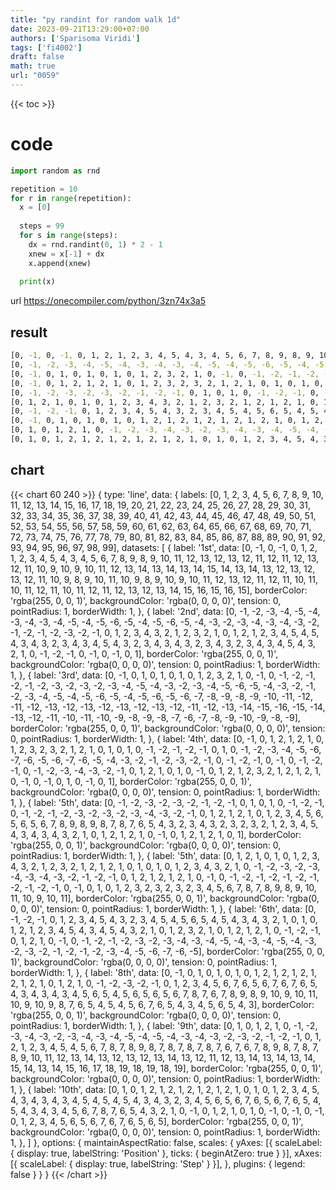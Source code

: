 ```yaml
---
title: "py randint for random walk 1d"
date: 2023-09-21T13:29:00+07:00
authors: ['Sparisoma Viridi']
tags: ['fi4002']
draft: false
math: true
url: "0059"
---
```

{{< toc >}}


# code
```python
import random as rnd

repetition = 10
for r in range(repetition):
  x = [0]
  
  steps = 99
  for s in range(steps):
    dx = rnd.randint(0, 1) * 2 - 1
    xnew = x[-1] + dx
    x.append(xnew)
  
  print(x)
```
url https://onecompiler.com/python/3zn74x3a5


## result
```bash
[0, -1, 0, -1, 0, 1, 2, 1, 2, 3, 4, 5, 4, 3, 4, 5, 6, 7, 8, 9, 8, 9, 10, 11, 12, 13, 12, 13, 12, 11, 12, 11, 12, 13, 12, 11, 10, 9, 10, 9, 10, 11, 12, 13, 14, 13, 14, 13, 14, 15, 14, 13, 14, 13, 12, 13, 12, 13, 12, 11, 10, 9, 8, 9, 10, 11, 10, 9, 8, 9, 10, 9, 10, 11, 12, 13, 12, 11, 12, 11, 10, 11, 10, 11, 12, 11, 10, 11, 12, 11, 12, 13, 12, 13, 14, 15, 16, 15, 16, 15]
[0, -1, -2, -3, -4, -5, -4, -3, -4, -3, -4, -5, -4, -5, -6, -5, -4, -5, -6, -5, -4, -3, -2, -3, -4, -3, -4, -3, -2, -1, -2, -1, -2, -3, -2, -1, 0, 1, 2, 3, 4, 3, 2, 1, 2, 3, 2, 1, 0, 1, 2, 1, 2, 3, 4, 5, 4, 5, 4, 3, 4, 3, 2, 3, 4, 3, 4, 5, 4, 3, 2, 3, 4, 3, 4, 3, 2, 3, 4, 3, 2, 3, 4, 3, 4, 5, 4, 3, 2, 1, 0, -1, -2, -1, 0, -1, 0, -1, 0, 1]
[0, -1, 0, 1, 0, 1, 0, 1, 0, 1, 2, 3, 2, 1, 0, -1, 0, -1, -2, -1, -2, -1, -2, -3, -2, -3, -2, -3, -4, -5, -4, -3, -2, -3, -4, -5, -6, -5, -4, -3, -2, -1, -2, -3, -4, -5, -4, -5, -6, -5, -4, -5, -6, -5, -6, -7, -8, -9, -8, -9, -10, -11, -12, -11, -12, -13, -12, -13, -12, -13, -12, -13, -12, -11, -12, -13, -14, -15, -16, -15, -14, -13, -12, -11, -10, -11, -10, -9, -8, -9, -8, -7, -6, -7, -8, -9, -10, -9, -8, -9]
[0, -1, 0, 1, 2, 1, 2, 1, 0, 1, 2, 3, 2, 3, 2, 1, 2, 1, 0, 1, 0, 1, 0, -1, -2, -1, -2, -1, 0, 1, 0, -1, -2, -3, -4, -5, -6, -7, -6, -5, -6, -7, -6, -5, -4, -3, -2, -1, -2, -3, -2, -1, 0, -1, -2, -1, 0, -1, 0, -1, -2, -1, 0, -1, -2, -3, -4, -3, -2, -1, 0, 1, 2, 1, 0, 1, 0, -1, 0, 1, 2, 1, 2, 3, 2, 1, 2, 1, 2, 1, 0, -1, 0, -1, 0, 1, 0, -1, 0, 1]
[0, -1, -2, -3, -2, -3, -2, -1, -2, -1, 0, 1, 0, 1, 0, -1, -2, -1, 0, -1, -2, -1, -2, -3, -2, -3, -2, -3, -4, -3, -2, -1, 0, 1, 2, 1, 2, 1, 0, 1, 2, 3, 4, 5, 6, 5, 6, 5, 6, 7, 8, 9, 8, 9, 8, 7, 8, 7, 6, 5, 4, 3, 2, 3, 4, 3, 2, 3, 2, 3, 2, 1, 2, 3, 4, 5, 4, 3, 4, 3, 4, 3, 2, 1, 0, 1, 2, 1, 2, 1, 0, -1, 0, 1, 2, 1, 2, 1, 0, 1]
[0, 1, 2, 1, 0, 1, 0, 1, 2, 3, 4, 3, 2, 1, 2, 3, 2, 1, 2, 1, 2, 1, 0, 1, 0, 1, 0, 1, 2, 3, 4, 3, 2, 1, 0, -1, -2, -3, -2, -3, -4, -3, -4, -3, -2, -1, -2, -1, 0, 1, 2, 1, 2, 1, 2, 1, 0, -1, 0, -1, -2, -1, -2, -1, -2, -1, -2, -1, -2, -1, 0, -1, 0, 1, 0, 1, 2, 3, 2, 3, 2, 3, 2, 3, 4, 5, 6, 7, 8, 7, 8, 9, 8, 9, 10, 11, 10, 9, 10, 11]
[0, -1, -2, -1, 0, 1, 2, 3, 4, 5, 4, 3, 2, 3, 4, 5, 4, 5, 6, 5, 4, 5, 4, 3, 4, 3, 2, 1, 0, 1, 0, 1, 2, 1, 2, 3, 4, 5, 4, 3, 4, 5, 4, 3, 2, 1, 0, 1, 2, 3, 2, 1, 0, 1, 2, 1, 2, 1, 0, -1, -2, -1, 0, 1, 2, 1, 0, -1, 0, -1, -2, -1, -2, -3, -2, -3, -4, -3, -4, -5, -4, -3, -4, -5, -4, -3, -2, -3, -2, -1, -2, -1, -2, -3, -4, -5, -6, -7, -6, -5]
[0, -1, 0, 1, 0, 1, 0, 1, 0, 1, 2, 1, 2, 1, 2, 1, 2, 1, 2, 1, 0, 1, 2, 1, 0, -1, -2, -3, -2, -1, 0, 1, 2, 3, 4, 5, 6, 7, 6, 5, 6, 7, 6, 7, 6, 5, 4, 3, 4, 3, 4, 3, 4, 5, 6, 5, 4, 5, 6, 5, 6, 5, 6, 7, 8, 7, 6, 7, 8, 9, 8, 9, 10, 9, 10, 11, 10, 9, 10, 9, 8, 7, 6, 5, 4, 5, 4, 5, 6, 7, 6, 5, 4, 3, 4, 5, 6, 5, 4, 3]
[0, 1, 0, 1, 2, 1, 0, -1, -2, -3, -4, -3, -2, -3, -4, -3, -4, -5, -4, -5, -4, -3, -4, -3, -2, -3, -2, -1, -2, -1, 0, 1, 2, 1, 2, 3, 4, 5, 4, 5, 6, 7, 8, 7, 8, 9, 8, 7, 8, 7, 8, 7, 8, 7, 6, 7, 6, 7, 8, 9, 8, 7, 8, 7, 8, 9, 10, 11, 12, 13, 14, 13, 12, 13, 12, 13, 14, 13, 12, 11, 12, 13, 14, 13, 14, 13, 14, 15, 14, 13, 14, 15, 16, 17, 18, 19, 18, 19, 18, 19]
[0, 1, 0, 1, 2, 1, 2, 1, 2, 1, 2, 1, 2, 1, 0, 1, 0, 1, 2, 3, 4, 5, 4, 3, 4, 3, 4, 3, 4, 5, 4, 5, 4, 5, 4, 3, 4, 3, 2, 3, 4, 5, 6, 5, 6, 7, 6, 5, 6, 7, 6, 5, 4, 5, 4, 3, 4, 3, 4, 5, 6, 7, 8, 7, 6, 5, 4, 3, 2, 1, 0, -1, 0, 1, 2, 1, 0, 1, 0, -1, 0, -1, 0, -1, 0, 1, 2, 3, 4, 5, 6, 5, 6, 7, 6, 7, 6, 5, 6, 5]
```

## chart
{{< chart 60 240 >}}
{
  type: 'line',
  data: {
    labels: [0, 1, 2, 3, 4, 5, 6, 7, 8, 9, 10, 11, 12, 13, 14, 15, 16, 17, 18, 19, 20, 21, 22, 23, 24, 25, 26, 27, 28, 29, 30, 31, 32, 33, 34, 35, 36, 37, 38, 39, 40, 41, 42, 43, 44, 45, 46, 47, 48, 49, 50, 51, 52, 53, 54, 55, 56, 57, 58, 59, 60, 61, 62, 63, 64, 65, 66, 67, 68, 69, 70, 71, 72, 73, 74, 75, 76, 77, 78, 79, 80, 81, 82, 83, 84, 85, 86, 87, 88, 89, 90, 91, 92, 93, 94, 95, 96, 97, 98, 99],
    datasets: [
      {
        label: '1st',
        data: [0, -1, 0, -1, 0, 1, 2, 1, 2, 3, 4, 5, 4, 3, 4, 5, 6, 7, 8, 9, 8, 9, 10, 11, 12, 13, 12, 13, 12, 11, 12, 11, 12, 13, 12, 11, 10, 9, 10, 9, 10, 11, 12, 13, 14, 13, 14, 13, 14, 15, 14, 13, 14, 13, 12, 13, 12, 13, 12, 11, 10, 9, 8, 9, 10, 11, 10, 9, 8, 9, 10, 9, 10, 11, 12, 13, 12, 11, 12, 11, 10, 11, 10, 11, 12, 11, 10, 11, 12, 11, 12, 13, 12, 13, 14, 15, 16, 15, 16, 15],
        borderColor: 'rgba(255, 0, 0, 1)',
        backgroundColor: 'rgba(0, 0, 0, 0)',
        tension: 0,
        pointRadius: 1,
        borderWidth: 1,
      },
      {
        label: '2nd',
        data: [0, -1, -2, -3, -4, -5, -4, -3, -4, -3, -4, -5, -4, -5, -6, -5, -4, -5, -6, -5, -4, -3, -2, -3, -4, -3, -4, -3, -2, -1, -2, -1, -2, -3, -2, -1, 0, 1, 2, 3, 4, 3, 2, 1, 2, 3, 2, 1, 0, 1, 2, 1, 2, 3, 4, 5, 4, 5, 4, 3, 4, 3, 2, 3, 4, 3, 4, 5, 4, 3, 2, 3, 4, 3, 4, 3, 2, 3, 4, 3, 2, 3, 4, 3, 4, 5, 4, 3, 2, 1, 0, -1, -2, -1, 0, -1, 0, -1, 0, 1],
        borderColor: 'rgba(255, 0, 0, 1)',
        backgroundColor: 'rgba(0, 0, 0, 0)',
        tension: 0,
        pointRadius: 1,
        borderWidth: 1,
     },
      {
        label: '3rd',
        data: [0, -1, 0, 1, 0, 1, 0, 1, 0, 1, 2, 3, 2, 1, 0, -1, 0, -1, -2, -1, -2, -1, -2, -3, -2, -3, -2, -3, -4, -5, -4, -3, -2, -3, -4, -5, -6, -5, -4, -3, -2, -1, -2, -3, -4, -5, -4, -5, -6, -5, -4, -5, -6, -5, -6, -7, -8, -9, -8, -9, -10, -11, -12, -11, -12, -13, -12, -13, -12, -13, -12, -13, -12, -11, -12, -13, -14, -15, -16, -15, -14, -13, -12, -11, -10, -11, -10, -9, -8, -9, -8, -7, -6, -7, -8, -9, -10, -9, -8, -9],
        borderColor: 'rgba(255, 0, 0, 1)',
        backgroundColor: 'rgba(0, 0, 0, 0)',
        tension: 0,
        pointRadius: 1,
        borderWidth: 1,
      },
      {
        label: '4th',
        data: [0, -1, 0, 1, 2, 1, 2, 1, 0, 1, 2, 3, 2, 3, 2, 1, 2, 1, 0, 1, 0, 1, 0, -1, -2, -1, -2, -1, 0, 1, 0, -1, -2, -3, -4, -5, -6, -7, -6, -5, -6, -7, -6, -5, -4, -3, -2, -1, -2, -3, -2, -1, 0, -1, -2, -1, 0, -1, 0, -1, -2, -1, 0, -1, -2, -3, -4, -3, -2, -1, 0, 1, 2, 1, 0, 1, 0, -1, 0, 1, 2, 1, 2, 3, 2, 1, 2, 1, 2, 1, 0, -1, 0, -1, 0, 1, 0, -1, 0, 1],
        borderColor: 'rgba(255, 0, 0, 1)',
        backgroundColor: 'rgba(0, 0, 0, 0)',
        tension: 0,
        pointRadius: 1,
        borderWidth: 1,
     },
      {
        label: '5th',
        data: [0, -1, -2, -3, -2, -3, -2, -1, -2, -1, 0, 1, 0, 1, 0, -1, -2, -1, 0, -1, -2, -1, -2, -3, -2, -3, -2, -3, -4, -3, -2, -1, 0, 1, 2, 1, 2, 1, 0, 1, 2, 3, 4, 5, 6, 5, 6, 5, 6, 7, 8, 9, 8, 9, 8, 7, 8, 7, 6, 5, 4, 3, 2, 3, 4, 3, 2, 3, 2, 3, 2, 1, 2, 3, 4, 5, 4, 3, 4, 3, 4, 3, 2, 1, 0, 1, 2, 1, 2, 1, 0, -1, 0, 1, 2, 1, 2, 1, 0, 1],
        borderColor: 'rgba(255, 0, 0, 1)',
        backgroundColor: 'rgba(0, 0, 0, 0)',
        tension: 0,
        pointRadius: 1,
        borderWidth: 1,
      },
      {
        label: '5th',
        data: [0, 1, 2, 1, 0, 1, 0, 1, 2, 3, 4, 3, 2, 1, 2, 3, 2, 1, 2, 1, 2, 1, 0, 1, 0, 1, 0, 1, 2, 3, 4, 3, 2, 1, 0, -1, -2, -3, -2, -3, -4, -3, -4, -3, -2, -1, -2, -1, 0, 1, 2, 1, 2, 1, 2, 1, 0, -1, 0, -1, -2, -1, -2, -1, -2, -1, -2, -1, -2, -1, 0, -1, 0, 1, 0, 1, 2, 3, 2, 3, 2, 3, 2, 3, 4, 5, 6, 7, 8, 7, 8, 9, 8, 9, 10, 11, 10, 9, 10, 11],
        borderColor: 'rgba(255, 0, 0, 1)',
        backgroundColor: 'rgba(0, 0, 0, 0)',
        tension: 0,
        pointRadius: 1,
        borderWidth: 1,
      },
      {
        label: '6th',
        data: [0, -1, -2, -1, 0, 1, 2, 3, 4, 5, 4, 3, 2, 3, 4, 5, 4, 5, 6, 5, 4, 5, 4, 3, 4, 3, 2, 1, 0, 1, 0, 1, 2, 1, 2, 3, 4, 5, 4, 3, 4, 5, 4, 3, 2, 1, 0, 1, 2, 3, 2, 1, 0, 1, 2, 1, 2, 1, 0, -1, -2, -1, 0, 1, 2, 1, 0, -1, 0, -1, -2, -1, -2, -3, -2, -3, -4, -3, -4, -5, -4, -3, -4, -5, -4, -3, -2, -3, -2, -1, -2, -1, -2, -3, -4, -5, -6, -7, -6, -5],
        borderColor: 'rgba(255, 0, 0, 1)',
        backgroundColor: 'rgba(0, 0, 0, 0)',
        tension: 0,
        pointRadius: 1,
        borderWidth: 1,
      },
      {
        label: '8th',
        data: [0, -1, 0, 1, 0, 1, 0, 1, 0, 1, 2, 1, 2, 1, 2, 1, 2, 1, 2, 1, 0, 1, 2, 1, 0, -1, -2, -3, -2, -1, 0, 1, 2, 3, 4, 5, 6, 7, 6, 5, 6, 7, 6, 7, 6, 5, 4, 3, 4, 3, 4, 3, 4, 5, 6, 5, 4, 5, 6, 5, 6, 5, 6, 7, 8, 7, 6, 7, 8, 9, 8, 9, 10, 9, 10, 11, 10, 9, 10, 9, 8, 7, 6, 5, 4, 5, 4, 5, 6, 7, 6, 5, 4, 3, 4, 5, 6, 5, 4, 3],
        borderColor: 'rgba(255, 0, 0, 1)',
        backgroundColor: 'rgba(0, 0, 0, 0)',
        tension: 0,
        pointRadius: 1,
        borderWidth: 1,
      },
      {
        label: '9th',
        data: [0, 1, 0, 1, 2, 1, 0, -1, -2, -3, -4, -3, -2, -3, -4, -3, -4, -5, -4, -5, -4, -3, -4, -3, -2, -3, -2, -1, -2, -1, 0, 1, 2, 1, 2, 3, 4, 5, 4, 5, 6, 7, 8, 7, 8, 9, 8, 7, 8, 7, 8, 7, 8, 7, 6, 7, 6, 7, 8, 9, 8, 7, 8, 7, 8, 9, 10, 11, 12, 13, 14, 13, 12, 13, 12, 13, 14, 13, 12, 11, 12, 13, 14, 13, 14, 13, 14, 15, 14, 13, 14, 15, 16, 17, 18, 19, 18, 19, 18, 19],
        borderColor: 'rgba(255, 0, 0, 1)',
        backgroundColor: 'rgba(0, 0, 0, 0)',
        tension: 0,
        pointRadius: 1,
        borderWidth: 1,
      },
      {
        label: '10th',
        data: [0, 1, 0, 1, 2, 1, 2, 1, 2, 1, 2, 1, 2, 1, 0, 1, 0, 1, 2, 3, 4, 5, 4, 3, 4, 3, 4, 3, 4, 5, 4, 5, 4, 5, 4, 3, 4, 3, 2, 3, 4, 5, 6, 5, 6, 7, 6, 5, 6, 7, 6, 5, 4, 5, 4, 3, 4, 3, 4, 5, 6, 7, 8, 7, 6, 5, 4, 3, 2, 1, 0, -1, 0, 1, 2, 1, 0, 1, 0, -1, 0, -1, 0, -1, 0, 1, 2, 3, 4, 5, 6, 5, 6, 7, 6, 7, 6, 5, 6, 5],
        borderColor: 'rgba(255, 0, 0, 1)',
        backgroundColor: 'rgba(0, 0, 0, 0)',
        tension: 0,
        pointRadius: 1,
        borderWidth: 1,
      },
    ]
  },
  options: {
    maintainAspectRatio: false,
    scales: {
      yAxes: [{
        scaleLabel: {
          display: true,
          labelString: 'Position'
        },
        ticks: {
          beginAtZero: true
        }
      }],
      xAxes: [{
        scaleLabel: {
          display: true,
          labelString: 'Step'
        }
      }],
    },
    plugins: {
      legend: false
    }
  }
}
{{< /chart >}}
